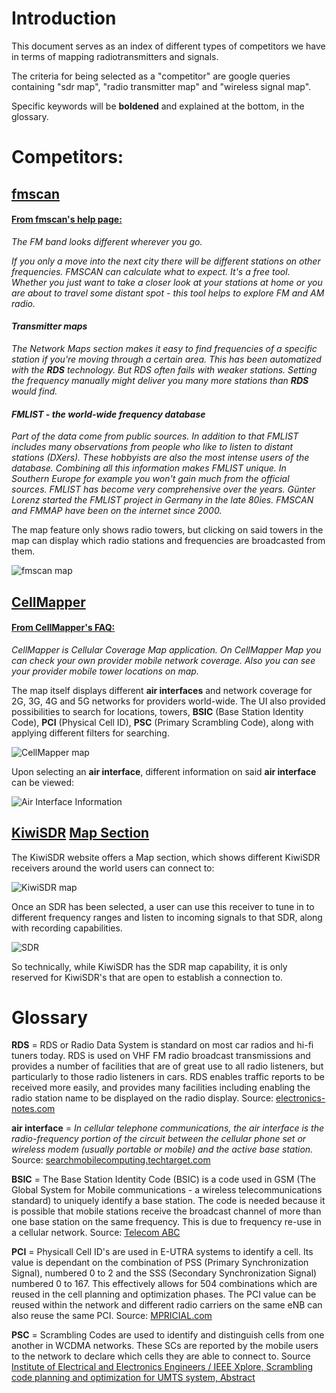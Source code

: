 # Introduction
This document serves as an index of different types of competitors we have in terms of mapping radiotransmitters and signals.

The criteria for being selected as a "competitor" are google queries containing "sdr map", "radio transmitter map" and "wireless signal map".

Specific keywords will be **boldened** and explained at the bottom, in the glossary. 

# Competitors:
## [fmscan](https://fmscan.org/)
#### [From fmscan's help page:](https://fmscan.org/help-en.htm "FMSCAN  - frequencies for any place and transmitter maps")
_The FM band looks different wherever you go._

_If you only a move into the next city there will be different stations on other frequencies. FMSCAN can calculate what to expect. It's a free tool.
Whether you just want to take a closer look at your stations at home or you are about to travel some distant spot - this tool helps to explore FM and AM radio._

#### _Transmitter maps_
_The Network Maps section makes it easy to find frequencies of a specific station if you're moving through a certain area. This has been automatized with the **RDS** technology. But RDS often fails with weaker stations. Setting the frequency manually might deliver you many more stations than **RDS** would find._

#### _FMLIST - the world-wide frequency database_
_Part of the data come from public sources. In addition to that FMLIST includes many observations from people who like to listen to distant stations (DXers). These hobbyists are also the most intense users of the database. Combining all this information makes FMLIST unique. In Southern Europe for example you won't gain much from the official sources. FMLIST has become very comprehensive over the years. Günter Lorenz started the FMLIST project in Germany in the late 80ies. FMSCAN and FMMAP have been on the internet since 2000._

The map feature only shows radio towers, but clicking on said towers in the map can display which radio stations and frequencies are broadcasted from them.

![fmscan map](https://github.com/Nikitushka/ProjectIcaros/blob/drafts/Reports/competitor_mapping/images/fms_1.jpg)

## [CellMapper](https://cellmapper.net/map "Cellular Tower and Signal Map")
#### [From CellMapper's FAQ:](https://cellmapper.freshdesk.com/support/solutions/articles/28000006999-what-is-the-cellmapper- "What is the CellMapper? : CellMapper")
_CellMapper is Cellular Coverage Map application. On CellMapper Map you can check your own provider mobile network coverage. Also you can see your provider mobile tower locations on map._

The map itself displays different **air interfaces** and network coverage for 2G, 3G, 4G and 5G networks for providers world-wide. The UI also provided possibilities to search for locations, towers, **BSIC** (Base Station Identity Code), **PCI** (Physical Cell ID), **PSC** (Primary Scrambling Code), along with applying different filters for searching.

![CellMapper map](https://github.com/Nikitushka/ProjectIcaros/blob/drafts/Reports/competitor_mapping/images/CellMapper_1.jpg)

Upon selecting an **air interface**, different information on said **air interface** can be viewed:

![Air Interface Information](https://github.com/Nikitushka/ProjectIcaros/blob/drafts/Reports/competitor_mapping/images/CellMapper_2.jpg)

## [KiwiSDR](http://kiwisdr.com/ "KiwiSDR: Wide-band SDR + GPS cape for the BeagleBone Black") [Map Section](http://rx.linkfanel.net/ "Wideband shortwave radio receiver map")

The KiwiSDR website offers a Map section, which shows different KiwiSDR receivers around the world users can connect to:

![KiwiSDR map](https://github.com/Nikitushka/ProjectIcaros/blob/drafts/Reports/competitor_mapping/images/KiwiSDR_1.jpg)

Once an SDR has been selected, a user can use this receiver to tune in to different frequency ranges and listen to incoming signals to that SDR, along with recording capabilities.

![SDR](https://github.com/Nikitushka/ProjectIcaros/blob/drafts/Reports/competitor_mapping/images/KiwiSDR_2.jpg)

So technically, while KiwiSDR has the SDR map capability, it is only reserved for KiwiSDR's that are open to establish a connection to.

# Glossary

**RDS** = RDS or Radio Data System is standard on most car radios and hi-fi tuners today. RDS is used on VHF FM radio broadcast transmissions and provides a number of facilities that are of great use to all radio listeners, but particularly to those radio listeners in cars. RDS enables traffic reports to be received more easily, and provides many facilities including enabling the radio station name to be displayed on the radio display. Source: [electronics-notes.com](https://www.electronics-notes.com/articles/audio-video/broadcast-audio/rds-radio-data-system-basics-tutorial.php "Radio Data System, RDS Tutorial » Electronics Notes")

**air interface** = _In cellular telephone communications, the air interface is the radio-frequency portion of the circuit between the cellular phone set or wireless modem (usually portable or mobile) and the active base station._ Source: [searchmobilecomputing.techtarget.com](https://searchmobilecomputing.techtarget.com/definition/air-interface#:~:text=In%20cellular%20telephone%20communications%2C%20the,and%20the%20active%20base%20station.)

**BSIC** = The Base Station Identity Code (BSIC) is a code used in GSM (The Global System for Mobile communications - a wireless telecommunications standard) to uniquely identify a base station. The code is needed because it is possible that mobile stations receive the broadcast channel of more than one base station on the same frequency. This is due to frequency re-use in a cellular network. Source: [Telecom ABC](http://www.telecomabc.com/b/bsic.html "BSIC - Base Station Identity Code - Telecom ABC") 

**PCI** = Physicall Cell ID's are used in E-UTRA systems to identify a cell. Its value is dependant on the combination of PSS (Primary Synchronization Signal), numbered 0 to 2 and the SSS (Secondary Synchronization Signal) numbered 0 to 167. This effectively allows for 504 combinations which are reused in the cell planning and optimization phases. The PCI value can be reused within the network and different radio carriers on the same eNB can also reuse the same PCI. Source: [MPRICIAL.com](https://www.mpirical.com/glossary/pci-physical-cell-identity "PCI - Physicall Cell Identity")

**PSC** = Scrambling Codes are used to identify and distinguish cells from one another in WCDMA networks. These SCs are reported by the mobile users to the network to declare which cells they are able to connect to. Source [Institute of Electrical and Electronics Engineers / IEEE Xplore, Scrambling code planning and optimization for UMTS system, Abstract](https://ieeexplore.ieee.org/document/6952571 "Scrambling code planning and optimization for UMTS system - IEEE Conference Publication")
